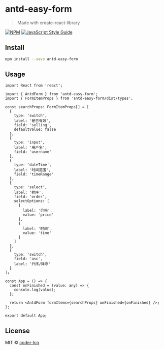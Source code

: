 # antd-easy-form

> Made with create-react-library

[![NPM](https://img.shields.io/npm/v/antd-easy-form.svg)](https://www.npmjs.com/package/antd-easy-form) [![JavaScript Style Guide](https://img.shields.io/badge/code_style-standard-brightgreen.svg)](https://standardjs.com)

## Install

```bash
npm install --save antd-easy-form
```

## Usage

```tsx
import React from 'react';

import { AntdForm } from 'antd-easy-form';
import { FormItemProps } from 'antd-easy-form/dist/types';

const searchProps: FormItemProps[] = [
  {
    type: 'switch',
    label: '是否有效',
    field: 'selling',
    defaultValue: false
  },
  {
    type: 'input',
    label: '用户名',
    field: 'username'
  },
  {
    type: 'dateTime',
    label: '时间范围',
    field: 'timeRange'
  },
  {
    type: 'select',
    label: '排序',
    field: 'order',
    selectOptions: [
      {
        label: '价格',
        value: 'price'
      },
      {
        label: '时间',
        value: 'time'
      }
    ]
  },
  {
    type: 'switch',
    field: 'asc',
    label: '升序/降序'
  }
];

const App = () => {
  const onFinished = (value: any) => {
    console.log(value);
  };

  return <AntdForm formItems={searchProps} onFinished={onFinished} />;
};

export default App;
```

## License

MIT © [coder-lcn](https://github.com/coder-lcn)
